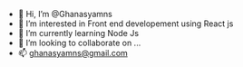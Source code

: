 - 👋 Hi, I’m @Ghanasyamns
- 👀 I’m interested in Front end developement using React js
- 🌱 I’m currently learning  Node Js
- 💞️ I’m looking to collaborate on ...
- 📫 ghanasyamns@gmail.com

<!---
Ghanasyamns/Ghanasyamns is a ✨ special ✨ repository because its `README.md` (this file) appears on your GitHub profile.
You can click the Preview link to take a look at your changes.
--->

